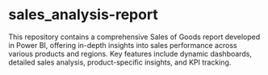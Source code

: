 # sales_analysis-report
This repository contains a comprehensive Sales of Goods report developed in Power BI, offering in-depth insights into sales performance across various products and regions. Key features include dynamic dashboards, detailed sales analysis, product-specific insights, and KPI tracking.
